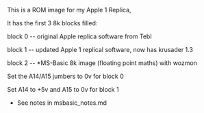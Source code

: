 
This is a ROM image for my Apple 1 Replica,

It has the first 3 8k blocks filled:

block 0 -- original Apple replica software from Tebl

block 1 -- updated Apple 1 replical software, now has krusader 1.3

block 2 -- *MS-Basic 8k image (floating point maths) with wozmon


Set the A14/A15 jumbers to 0v for block 0

Set A14 to +5v and A15 to 0v for block 1

* See notes in msbasic_notes.md
